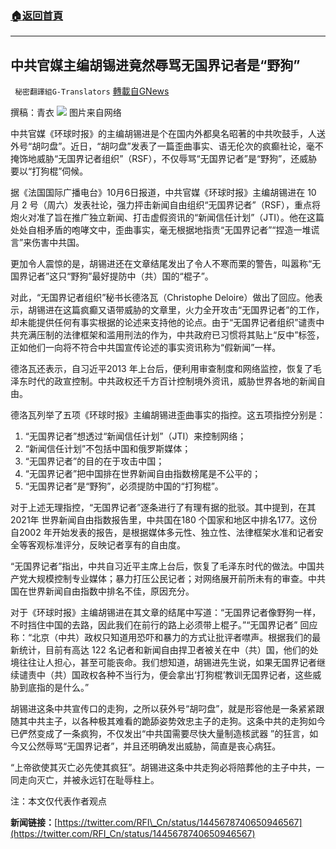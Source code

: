 ###  [:house:返回首頁](https://github.com/ourhimalayas/txt)
---


## 中共官媒主编胡锡进竟然辱骂无国界记者是“野狗”
` 秘密翻譯組G-Translators` [轉載自GNews](https://gnews.org/zh-hans/1576886/)

撰稿：青衣
![](https://assets.gnews.org/wp-content/uploads/2021/10/图片1-14.png)
图片来自网络

中共官媒《环球时报》的主编胡锡进是个在国内外都臭名昭著的中共吹鼓手，人送外号“胡叼盘”。近日，“胡叼盘”发表了一篇歪曲事实、语无伦次的疯癫社论，毫不掩饰地威胁“无国界记者组织”（RSF），不仅辱骂“无国界记者”是“野狗”，还威胁要以“打狗棍”伺候。

据《法国国际广播电台》10月6日报道，中共官媒《环球时报》主编胡锡进在 10 月 2 号（周六）发表社论，强力抨击新闻自由组织“无国界记者”（RSF），重点将炮火对准了旨在推广独立新闻、打击虚假资讯的“新闻信任计划”（JTI）。他在这篇处处自相矛盾的咆哮文中，歪曲事实，毫无根据地指责“无国界记者”“捏造一堆谎言”来伤害中共国。

更加令人震惊的是，胡锡进还在文章结尾发出了令人不寒而栗的警告，叫嚣称“无国界记者”这只“野狗”最好提防中（共）国的“棍子”。

对此，“无国界记者组织”秘书长德洛瓦（Christophe Deloire）做出了回应。他表示，胡锡进在这篇疯癫又语带威胁的文章里，火力全开攻击“无国界记者”的工作，却未能提供任何有事实根据的论述来支持他的论点。由于“无国界记者组织”谴责中共充满压制的法律框架和滥用刑法的作为，中共政府已习惯将其贴上“反中”标签，正如他们一向将不符合中共国宣传论述的事实资讯称为“假新闻”一样。

德洛瓦还表示，自习近平2013 年上台后，便利用审查制度和网络监控，恢复了毛泽东时代的政宣控制。中共政权还千方百计控制境外资讯，威胁世界各地的新闻自由。

德洛瓦列举了五项《环球时报》主编胡锡进歪曲事实的指控。这五项指控分别是：

1. “无国界记者”想透过“新闻信任计划”（JTI）来控制网络；
2. “新闻信任计划”不包括中国和俄罗斯媒体；
3. “无国界记者”的目的在于攻击中国；
4. “无国界记者”把中国排在世界新闻自由指数榜尾是不公平的；
5. “无国界记者”是“野狗”，必须提防中国的“打狗棍”。


对于上述无理指控，“无国界记者”逐条进行了有理有据的批驳。其中提到，在其2021年 世界新闻自由指数报告里，中共国在180 个国家和地区中排名177。这份自2002 年开始发表的报告，是根据媒体多元性、独立性、法律框架水准和记者安全等客观标准评分，反映记者享有的自由度。

“无国界记者”指出，中共自习近平主席上台后，恢复了毛泽东时代的做法。中国共产党大规模控制专业媒体；暴力打压公民记者；对网络展开前所未有的审查。中共国在世界新闻自由指数中排名不佳，原因充分。

对于《环球时报》主编胡锡进在其文章的结尾中写道：“无国界记者像野狗一样，不时挡住中国的去路，因此我们在前行的路上必须带上棍子。”“无国界记者” 回应称：“北京（中共）政权只知道用恐吓和暴力的方式让批评者噤声。根据我们的最新统计，目前有高达 122 名记者和新闻自由捍卫者被关在中（共）国，他们的处境往往让人担心，甚至可能丧命。我们想知道，胡锡进先生说，如果无国界记者继续谴责中（共）国政权各种不当行为，便会拿出‘打狗棍’教训无国界记者，这些威胁到底指的是什么。”

胡锡进这条中共宣传口的走狗，之所以获外号“胡叼盘”，就是形容他是一条紧紧跟随其中共主子，以各种极其难看的跪舔姿势效忠主子的走狗。这条中共的走狗如今已俨然变成了一条疯狗，不仅发出“中共国需要尽快大量制造核武器 ”的狂言，如今又公然辱骂“无国界记者”，并且还明确发出威胁，简直是丧心病狂。

“上帝欲使其灭亡必先使其疯狂”。胡锡进这条中共走狗必将陪葬他的主子中共，一同走向灭亡，并被永远钉在耻辱柱上。

注：本文仅代表作者观点

**新闻链接：**[https://twitter.com/RFI\_Cn/status/1445678740650946567](https://twitter.com/RFI_Cn/status/1445678740650946567)

